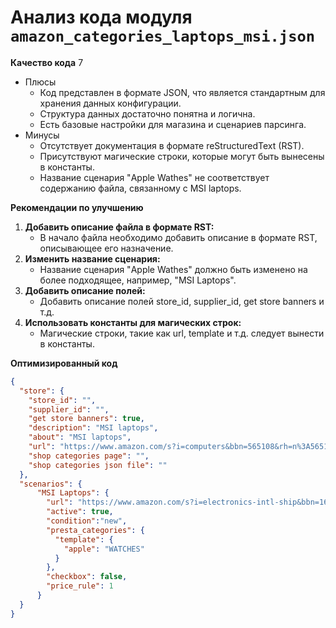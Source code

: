 # Анализ кода модуля `amazon_categories_laptops_msi.json`

**Качество кода**
7
- Плюсы
    - Код представлен в формате JSON, что является стандартным для хранения данных конфигурации.
    - Структура данных достаточно понятна и логична.
    - Есть базовые настройки для магазина и сценариев парсинга.
- Минусы
    - Отсутствует документация в формате reStructuredText (RST).
    - Присутствуют магические строки, которые могут быть вынесены в константы.
    - Название сценария "Apple Wathes" не соответствует содержанию файла, связанному с MSI laptops.

**Рекомендации по улучшению**

1.  **Добавить описание файла в формате RST:**
    - В начало файла необходимо добавить описание в формате RST, описывающее его назначение.
2.  **Изменить название сценария:**
    - Название сценария "Apple Wathes" должно быть изменено на более подходящее, например, "MSI Laptops".
3.  **Добавить описание полей:**
    - Добавить описание полей store_id, supplier_id, get store banners и т.д.
4.  **Использовать константы для магических строк:**
    - Магические строки, такие как url, template и т.д. следует вынести в константы.

**Оптимизированный код**

```json
{
  "store": {
    "store_id": "",
    "supplier_id": "",
    "get store banners": true,
    "description": "MSI laptops",
    "about": "MSI laptops",
    "url": "https://www.amazon.com/s?i=computers&bbn=565108&rh=n%3A565108%2Cp_n_is_free_shipping%3A10236242011%2Cp_89%3AMSI&dc&qid=1671862898&rnid=2528832011&ref=sr_nr_p_89_1&ds=v1%3AhdSOut1PjzMfOVMzl3Wtwm9ko620wPQFrd1UeaDZfzU",
    "shop categories page": "",
    "shop categories json file": ""
  },
  "scenarios": {
      "MSI Laptops": {
        "url": "https://www.amazon.com/s?i=electronics-intl-ship&bbn=16225009011&rh=n%3A2811119011%2Cn%3A2407755011%2Cn%3A7939902011%2Cp_n_is_free_shipping%3A10236242011%2Cp_89%3AApple&dc&ds=v1%3AyDxGiVC9lCk%2BzGvhkah6ZCjaellz7FcqKtRIfFA3o2A&qid=1671818889&rnid=2407755011&ref=sr_nr_n_2",
        "active": true,
        "condition":"new",
        "presta_categories": {
          "template": {
            "apple": "WATCHES"
          }
        },
        "checkbox": false,
        "price_rule": 1
      }
  }
}
```